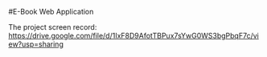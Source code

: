 #E-Book Web Application

The project screen record: https://drive.google.com/file/d/1IxF8D9AfotTBPux7sYwG0WS3bgPbqF7c/view?usp=sharing
